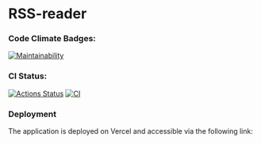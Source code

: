 # RSS-reader

### Code Climate Badges:

[![Maintainability](https://api.codeclimate.com/v1/badges/b61c00e63fbdc5911927/maintainability)](https://codeclimate.com/github/IKS26/frontend-project-11/maintainability)

### CI Status:

[![Actions Status](https://github.com/IKS26/frontend-project-11/actions/workflows/hexlet-check.yml/badge.svg)](https://github.com/IKS26/frontend-project-11/actions)
[![CI](https://github.com/IKS26/frontend-project-11/actions/workflows/ci.yml/badge.svg)](https://github.com/IKS26/frontend-project-11/actions/workflows/ci.yml)

### Deployment

The application is deployed on Vercel and accessible via the following link:

